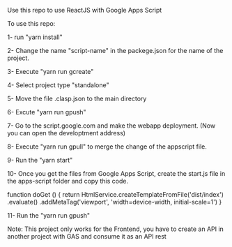 Use this repo to use ReactJS with Google Apps Script

To use this repo:

1- run "yarn install"

2- Change the name "script-name" in the packege.json for the name of the project.

3- Execute "yarn run gcreate"

4- Select project type "standalone"

5- Move the file .clasp.json to the main directory

6- Excute "yarn run gpush"

7- Go to the script.google.com and make the webapp deployment. (Now you can open the developtment address)

8- Execute "yarn run gpull" to merge the change of the appscript file.

9- Run the "yarn start"

10- Once you get the files from Google Apps Script, create the start.js file in the apps-script folder and copy this code.

function doGet () {
return HtmlService.createTemplateFromFile('dist/index')
.evaluate()
.addMetaTag('viewport', 'width=device-width, initial-scale=1')
}

11- Run the "yarn run gpush"

Note: This project only works for the Frontend, you have to create an API in another project with GAS and consume it as an API rest
